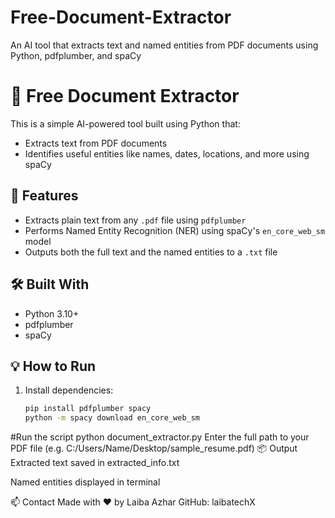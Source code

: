 # Free-Document-Extractor
An AI tool that extracts text and named entities from PDF documents using Python, pdfplumber, and spaCy
# 🧠 Free Document Extractor

This is a simple AI-powered tool built using Python that:
- Extracts text from PDF documents
- Identifies useful entities like names, dates, locations, and more using spaCy

## 📄 Features
- Extracts plain text from any `.pdf` file using `pdfplumber`
- Performs Named Entity Recognition (NER) using spaCy's `en_core_web_sm` model
- Outputs both the full text and the named entities to a `.txt` file

## 🛠️ Built With
- Python 3.10+
- pdfplumber
- spaCy

## 💡 How to Run
1. Install dependencies:
   ```bash
   pip install pdfplumber spacy
   python -m spacy download en_core_web_sm
#Run the script
python document_extractor.py
Enter the full path to your PDF file (e.g. C:/Users/Name/Desktop/sample_resume.pdf)
📦 Output
Extracted text saved in extracted_info.txt

Named entities displayed in terminal

📫 Contact
Made with ❤️ by Laiba Azhar
GitHub: laibatechX
